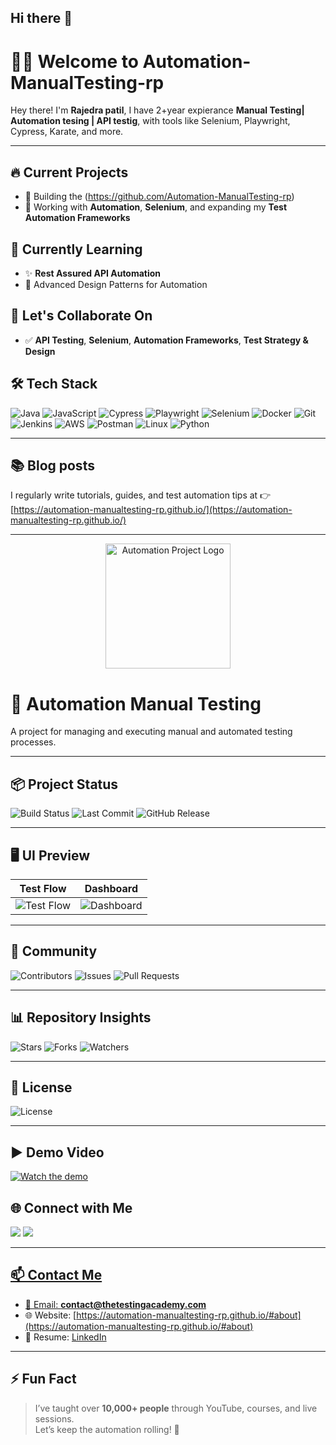 ## Hi there 👋

<!--
**Automation-ManualTesting-rp/Automation-ManualTesting-rp** is a ✨ _special_ ✨ repository because its `README.md` (this file) appears on your GitHub profile.

Here are some ideas to get you started:

- 🔭 I’m currently working on ...
- 🌱 I’m currently learning ...
- 👯 I’m looking to collaborate on ...
- 🤔 I’m looking for help with ...
- 💬 Ask me about ...
- 📫 How to reach me: ...
- 😄 Pronouns: ...
- ⚡ Fun fact: ...
-->
# 👨‍💻 Welcome to Automation-ManualTesting-rp

Hey there! I'm **Rajedra patil**, I have 2+year expierance **Manual Testing| Automation tesing | API testig**, with tools like Selenium, Playwright, Cypress, Karate, and more.


---

## 🔥 Current Projects
- 🚀 Building the (https://github.com/Automation-ManualTesting-rp)
- 🧪 Working with **Automation**, **Selenium**, and expanding my **Test Automation Frameworks**

## 🌱 Currently Learning
- ✨ **Rest Assured API Automation**
- 📐 Advanced Design Patterns for Automation

## 🤝 Let's Collaborate On
- ✅ **API Testing**, **Selenium**, **Automation Frameworks**, **Test Strategy & Design**

## 🛠 Tech Stack

![Java](https://img.shields.io/badge/-Java-007396?style=flat&logo=java)
![JavaScript](https://img.shields.io/badge/-JavaScript-F7DF1E?style=flat&logo=javascript)
![Cypress](https://img.shields.io/badge/-Cypress-17202C?style=flat&logo=cypress)
![Playwright](https://img.shields.io/badge/-Playwright-2EAD33?style=flat&logo=playwright)
![Selenium](https://img.shields.io/badge/-Selenium-43B02A?style=flat&logo=selenium)
![Docker](https://img.shields.io/badge/-Docker-2496ED?style=flat&logo=docker)
![Git](https://img.shields.io/badge/-Git-F05032?style=flat&logo=git)
![Jenkins](https://img.shields.io/badge/-Jenkins-D24939?style=flat&logo=jenkins)
![AWS](https://img.shields.io/badge/-AWS-FF9900?style=flat&logo=amazonaws)
![Postman](https://img.shields.io/badge/-Postman-FF6C37?style=flat&logo=postman)
![Linux](https://img.shields.io/badge/-Linux-FCC624?style=flat&logo=linux)
![Python](https://img.shields.io/badge/-Python-3776AB?style=flat&logo=python)

---

## 📚 Blog posts

<!-- BLOG-POST-LIST:START -->
<!-- BLOG-POST-LIST:END -->

I regularly write tutorials, guides, and test automation tips at 👉 [https://automation-manualtesting-rp.github.io/](https://automation-manualtesting-rp.github.io/)

---

<p align="center">
  <img src="https://your-image-url.com/logo.png" alt="Automation Project Logo" width="200"/>
</p>

# 🚀 Automation Manual Testing

A project for managing and executing manual and automated testing processes.

---

## 📦 Project Status

![Build Status](https://github.com/Automation-ManualTesting-rp/Automation-ManualTesting-rp/actions/workflows/ci.yml/badge.svg)
![Last Commit](https://img.shields.io/github/last-commit/Automation-ManualTesting-rp/Automation-ManualTesting-rp)
![GitHub Release](https://img.shields.io/github/v/release/Automation-ManualTesting-rp/Automation-ManualTesting-rp)

---

## 🖥️ UI Preview

| Test Flow | Dashboard |
|-----------|-----------|
| ![Test Flow](https://your-image-url.com/testflow.gif) | ![Dashboard](https://your-image-url.com/dashboard.png) |

---

## 👥 Community

![Contributors](https://img.shields.io/github/contributors/Automation-ManualTesting-rp/Automation-ManualTesting-rp)
![Issues](https://img.shields.io/github/issues/Automation-ManualTesting-rp/Automation-ManualTesting-rp)
![Pull Requests](https://img.shields.io/github/issues-pr/Automation-ManualTesting-rp/Automation-ManualTesting-rp)

---

## 📊 Repository Insights

![Stars](https://img.shields.io/github/stars/Automation-ManualTesting-rp/Automation-ManualTesting-rp)
![Forks](https://img.shields.io/github/forks/Automation-ManualTesting-rp/Automation-ManualTesting-rp)
![Watchers](https://img.shields.io/github/watchers/Automation-ManualTesting-rp/Automation-ManualTesting-rp)

---

## 📄 License

![License](https://img.shields.io/github/license/Automation-ManualTesting-rp/Automation-ManualTesting-rp)

---

## ▶️ Demo Video

[![Watch the demo](https://img.youtube.com/vi/YOUR_VIDEO_ID/0.jpg)](https://www.youtube.com/watch?v=YOUR_VIDEO_ID)


## 🌐 Connect with Me

<p align="left">
  <a href="https://twitter.com/itstechmode" target="_blank"><img src="https://img.shields.io/badge/Twitter-%231DA1F2.svg?&style=flat&logo=twitter&logoColor=white" /></a>
  <a href="https://linkedin.com/in/pramoddutta" target="_blank"><img src="https://img.shields.io/badge/LinkedIn-%230077B5.svg?&style=flat&logo=linkedin&logoColor=white" />
</p>

---

## 📫 Contact Me
- 📧 Email: **contact@thetestingacademy.com**
- 🌐 Website: [https://automation-manualtesting-rp.github.io/#about](https://automation-manualtesting-rp.github.io/#about)
- 💼 Resume: [LinkedIn](https://linkedin.com/in/)

---

## ⚡ Fun Fact
> I’ve taught over **10,000+ people** through YouTube, courses, and live sessions.  
Let’s keep the automation rolling! 🚀
